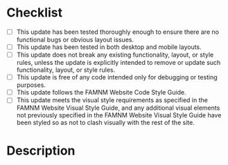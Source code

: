 <!-- Use this template for submitting most pull requests. Make sure that your
     pull request meets each item in the checklist below (where applicable),
     and that you check each item before submitting the pull request. -->

# Checklist

  * [ ] This update has been tested thoroughly enough to ensure there are no
        functional bugs or obvious layout issues.
  * [ ] This update has been tested in both desktop and mobile layouts.
  * [ ] This update does not break any existing functionality, layout, or style
        rules, unless the update is explicitly intended to remove or update such
        functionality, layout, or style rules.
  * [ ] This update is free of any code intended only for debugging or testing
        purposes.
  * [ ] This update follows the FAMNM Website Code Style Guide.
  * [ ] This update meets the visual style requirements as specified in the
        FAMNM Website Visual Style Guide, and any additional visual elements not
        previously specified in the FAMNM Website Visual Style Guide have been
        styled so as not to clash visually with the rest of the site.

# Description

<!-- Provide a brief yet thorough description of your changes here. -->
